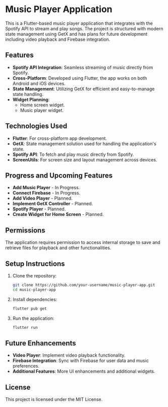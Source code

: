 # Music Player Application

This is a Flutter-based music player application that integrates with the Spotify API to stream and play songs. The project is structured with modern state management using GetX and has plans for future development including video playback and Firebase integration.

## Features
- **Spotify API Integration**: Seamless streaming of music directly from Spotify.
- **Cross-Platform**: Developed using Flutter, the app works on both Android and iOS devices.
- **State Management**: Utilizing GetX for efficient and easy-to-manage state handling.
- **Widget Planning**:
  - Home screen widget.
  - Music player widget.

## Technologies Used
- **Flutter**: For cross-platform app development.
- **GetX**: State management solution used for handling the application's state.
- **Spotify API**: To fetch and play music directly from Spotify.
- **ScreenUtils**: For screen size and layout management across devices.

## Progress and Upcoming Features
- **Add Music Player** - In Progress.
- **Connect Firebase** - In Progress.
- **Add Video Player** - Planned.
- **Implement GetX Controller** - Planned.
- **Spotify Player** - Planned.
- **Create Widget for Home Screen** - Planned.

## Permissions
The application requires permission to access internal storage to save and retrieve files for playback and other functionalities.

## Setup Instructions

1. Clone the repository:
    ```bash
    git clone https://github.com/your-username/music-player-app.git
    cd music-player-app
    ```

2. Install dependencies:
    ```bash
    flutter pub get
    ```

3. Run the application:
    ```bash
    flutter run
    ```

## Future Enhancements
- **Video Player**: Implement video playback functionality.
- **Firebase Integration**: Sync with Firebase for user data and music preferences.
- **Additional Features**: More UI enhancements and additional widgets.

## License
This project is licensed under the MIT License.

